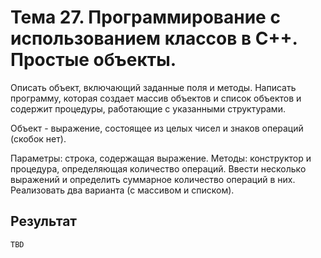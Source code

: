 # Тема 27. Программирование с использованием классов в С++. Простые объекты.

Описать объект, включающий заданные поля и методы. Написать программу, которая создает массив объектов и список объектов и содержит процедуры, работающие с указанными структурами.

Объект - выражение, состоящее из целых чисел и знаков операций (скобок нет).

Параметры: строка, содержащая выражение. Методы: конструктор и процедура, определяющая количество операций. Ввести несколько выражений и определить суммарное количество операций в них. Реализовать два варианта (с массивом и списком).

## Результат

```
TBD
```
